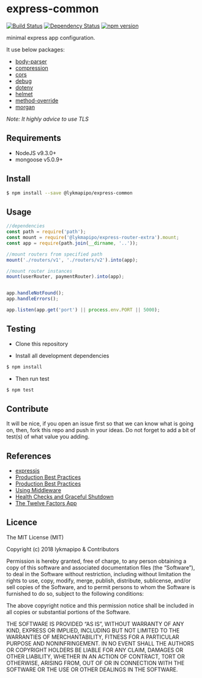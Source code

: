 # express-common

[![Build Status](https://travis-ci.org/lykmapipo/express-common.svg?branch=master)](https://travis-ci.org/lykmapipo/express-common)
[![Dependency Status](https://img.shields.io/david/lykmapipo/express-common.svg?style=flat)](https://david-dm.org/lykmapipo/express-common)
[![npm version](https://badge.fury.io/js/%40lykmapipo%2Fexpress-common.svg)](https://badge.fury.io/js/@lykmapipo/express-common)


minimal express app configuration.

It use below packages:
- [body-parser](https://github.com/expressjs/body-parser)
- [compression](https://github.com/expressjs/compression)
- [cors](https://github.com/expressjs/cors)
- [debug]()
- [dotenv](https://github.com/motdotla/dotenv)
- [helmet](https://github.com/helmetjs/helmet)
- [method-override](https://github.com/expressjs/method-override)
- [morgan](https://github.com/expressjs/morgan)

*Note: It highly advice to use TLS*

## Requirements

- NodeJS v9.3.0+
- mongoose v5.0.9+

## Install
```sh
$ npm install --save @lykmapipo/express-common
```

## Usage

```javascript
//dependencies
const path = require('path');
const mount = require('@lykmapipo/express-router-extra').mount;
const app = require(path.join(__dirname, '..'));

//mount routers from specified path
mount('./routers/v1', './routers/v2').into(app);

//mount router instances
mount(userRouter, paymentRouter).into(app);


app.handleNotFound();
app.handleErrors();

app.listen(app.get('port') || process.env.PORT || 5000);

```


## Testing
* Clone this repository

* Install all development dependencies
```sh
$ npm install
```
* Then run test
```sh
$ npm test
```

## Contribute
It will be nice, if you open an issue first so that we can know what is going on, then, fork this repo and push in your ideas. Do not forget to add a bit of test(s) of what value you adding.

## References
- [expressjs](https://expressjs.com/)
- [Production Best Practices](https://expressjs.com/en/advanced/best-practice-security.html)
- [Production Best Practices](https://expressjs.com/en/advanced/best-practice-performance.html)
- [Using Middleware](http://expressjs.com/en/guide/using-middleware.html)
- [Health Checks and Graceful Shutdown](https://expressjs.com/en/advanced/healthcheck-graceful-shutdown.html)
- [The Twelve Factors App](https://12factor.net/)

## Licence
The MIT License (MIT)

Copyright (c) 2018 lykmapipo & Contributors

Permission is hereby granted, free of charge, to any person obtaining a copy of this software and associated documentation files (the “Software”), to deal in the Software without restriction, including without limitation the rights to use, copy, modify, merge, publish, distribute, sublicense, and/or sell copies of the Software, and to permit persons to whom the Software is furnished to do so, subject to the following conditions:

The above copyright notice and this permission notice shall be included in all copies or substantial portions of the Software.

THE SOFTWARE IS PROVIDED “AS IS”, WITHOUT WARRANTY OF ANY KIND, EXPRESS OR IMPLIED, INCLUDING BUT NOT LIMITED TO THE WARRANTIES OF MERCHANTABILITY, FITNESS FOR A PARTICULAR PURPOSE AND NONINFRINGEMENT. IN NO EVENT SHALL THE AUTHORS OR COPYRIGHT HOLDERS BE LIABLE FOR ANY CLAIM, DAMAGES OR OTHER LIABILITY, WHETHER IN AN ACTION OF CONTRACT, TORT OR OTHERWISE, ARISING FROM, OUT OF OR IN CONNECTION WITH THE SOFTWARE OR THE USE OR OTHER DEALINGS IN THE SOFTWARE. 